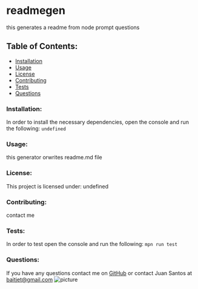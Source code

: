 # readmegen  
this generates a readme from node prompt questions
## Table of Contents:
* [Installation](#installation)
* [Usage](#usage)
* [License](#license)
* [Contributing](#contributing)
* [Tests](#tests)
* [Questions](#questions)
### Installation:
In order to install the necessary dependencies, open the console and run the following:
```undefined```
### Usage:
this generator orwrites readme.md file
### License:
This project is licensed under:
undefined
### Contributing:
contact me
### Tests:
In order to test open the console and run the following:
```mpn run test```
### Questions:
If you have any questions contact me on [GitHub](https://github.com/thereal-baitjet) or contact 
Juan Santos at baitjet@gmail.com
![picture](https://github.com/thereal-baitjet.png?size=80)
  
